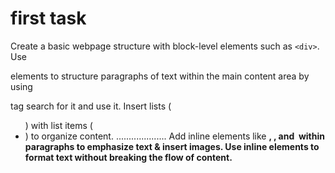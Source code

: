 # first task


Create a basic webpage structure with block-level elements such as ``` <div> ```.
Use <p> elements to structure paragraphs of text within the main content area by using <main> tag search for it and use it.
Insert lists (<ul>) with list items (<li>) to organize content.
....................
Add inline elements like <strong>, <span>, and <img> within paragraphs to emphasize text & insert images.
Use inline elements to format text without breaking the flow of content.
